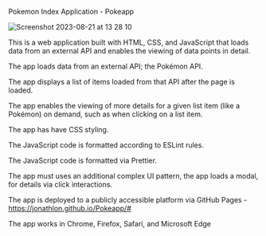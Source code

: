 Pokemon Index Application - Pokeapp

![Screenshot 2023-08-21 at 13 28 10](https://github.com/Jonathlon/Pokeapp/assets/113617821/5b32fe87-b6bf-4897-994f-33c5618e59c9)




This is a web application built with HTML, CSS, and JavaScript that loads
data from an external API and enables the viewing of data points in detail.

The app loads data from an external API; the Pokémon API.

The app displays a list of items loaded from that API after the page is loaded.

The app enables the viewing of more details for a given list item (like a Pokémon) on
demand, such as when clicking on a list item.

The app has have CSS styling.

The JavaScript code is formatted according to ESLint rules.

The JavaScript code is formatted via Prettier.


The app must uses an additional complex UI pattern, the app loads a modal, for details via
click interactions.


The app is deployed to a publicly accessible platform via GitHub Pages - https://jonathlon.github.io/Pokeapp/#

The app works in Chrome, Firefox, Safari, and Microsoft Edge
